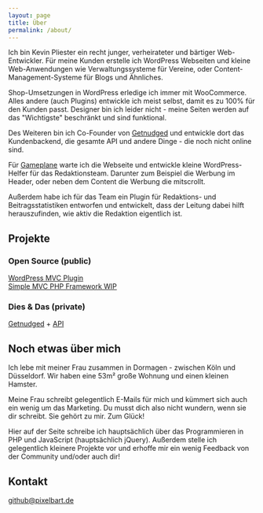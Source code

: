 ```yaml
---
layout: page
title: Über
permalink: /about/
---
```


Ich bin Kevin Pliester ein recht junger, verheirateter und bärtiger Web-Entwickler. Für meine Kunden erstelle ich WordPress Webseiten und kleine Web-Anwendungen wie Verwaltungssysteme für Vereine, oder Content-Management-Systeme für Blogs und Ähnliches.

Shop-Umsetzungen in WordPress erledige ich immer mit WooCommerce. Alles andere (auch Plugins) entwickle ich meist selbst, damit es zu 100% für den Kunden passt. Designer bin ich leider nicht - meine Seiten werden auf das "Wichtigste" beschränkt und sind funktional.

Des Weiteren bin ich Co-Founder von [Getnudged](https://getnudged.de) und entwickle dort das Kundenbackend, die gesamte API und andere Dinge - die noch nicht online sind.

Für [Gameplane](http://gameplane.de) warte ich die Webseite und entwickle kleine WordPress-Helfer für das Redaktionsteam. Darunter zum Beispiel die Werbung im Header, oder neben dem Content die Werbung die mitscrollt. 

Außerdem habe ich für das Team ein Plugin für Redaktions- und Beitragsstatistiken entworfen und entwickelt, dass der Leitung dabei hilft herauszufinden, wie aktiv die Redaktion eigentlich ist.

## Projekte

### Open Source (public)

[WordPress MVC Plugin](https://github.com/pixelbart/MVC)  
[Simple MVC PHP Framework WIP](https://github.com/pixelbart/framework)  

### Dies & Das (private)

[Getnudged](https://getnudged.de) + [API](http://docs.getnudged.apiary.io)

## Noch etwas über mich

Ich lebe mit meiner Frau zusammen in Dormagen - zwischen Köln und Düsseldorf. Wir haben eine 53m² große Wohnung und einen kleinen Hamster.

Meine Frau schreibt gelegentlich E-Mails für mich und kümmert sich auch ein wenig um das Marketing. Du musst dich also nicht wundern, wenn sie dir schreibt. Sie gehört zu mir. Zum Glück!

Hier auf der Seite schreibe ich hauptsächlich über das Programmieren in PHP und JavaScript (hauptsächlich jQuery). Außerdem stelle ich gelegentlich kleinere Projekte vor und erhoffe mir ein wenig Feedback von der Community und/oder auch dir!

## Kontakt

[github@pixelbart.de](mailto:github@pixelbart.de)
